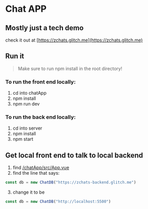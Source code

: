 # Chat APP

## Mostly just a tech demo

check it out at [https://zchats.glitch.me](https://zchats.glitch.me)

## Run it
> Make sure to run npm install in the root directory!
### To run the front end locally:

1. cd into chatApp
2. npm install
3. npm run dev

### To run the back end locally:

1. cd into server
2. npm install
3. npm start

## Get local front end to talk to local backend

1. find [/chatApp/src/App.vue](/chatApp/src/App.vue)
2. find the line that says:

```js
const db = new ChatDB("https://zchats-backend.glitch.me")
```

3. change it to be 
```js
const db = new ChatDB("http://localhost:5500")
```
